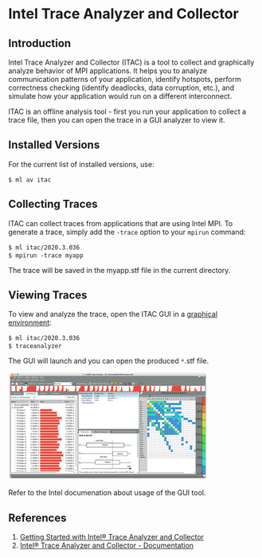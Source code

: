 # Intel Trace Analyzer and Collector

## Introduction

Intel Trace Analyzer and Collector (ITAC) is a tool to collect and graphically analyze behavior of MPI applications. It helps you to analyze communication patterns of your application, identify hotspots, perform correctness checking (identify deadlocks, data corruption, etc.), and simulate how your application would run on a different interconnect.

ITAC is an offline analysis tool - first you run your application to collect a trace file, then you can open the trace in a GUI analyzer to view it.

## Installed Versions

For the current list of installed versions, use:

```console
$ ml av itac
```

## Collecting Traces

ITAC can collect traces from applications that are using Intel MPI. To generate a trace, simply add the `-trace` option to your `mpirun` command:

```console
$ ml itac/2020.3.036
$ mpirun -trace myapp
```

The trace will be saved in the myapp.stf file in the current directory.

## Viewing Traces

To view and analyze the trace, open the ITAC GUI in a [graphical environment][1]:

```console
$ ml itac/2020.3.036
$ traceanalyzer
```

The GUI will launch and you can open the produced `*`.stf file.

![](../../../img/Snmekobrazovky20151204v15.35.12.png)

Refer to the Intel documenation about usage of the GUI tool.

## References

1. [Getting Started with Intel® Trace Analyzer and Collector][a]
1. [Intel® Trace Analyzer and Collector - Documentation][b]

[1]: ../../../general/accessing-the-clusters/graphical-user-interface/x-window-system.md

[a]: https://software.intel.com/en-us/get-started-with-itac-for-linux
[b]: https://software.intel.com/en-us/intel-trace-analyzer
